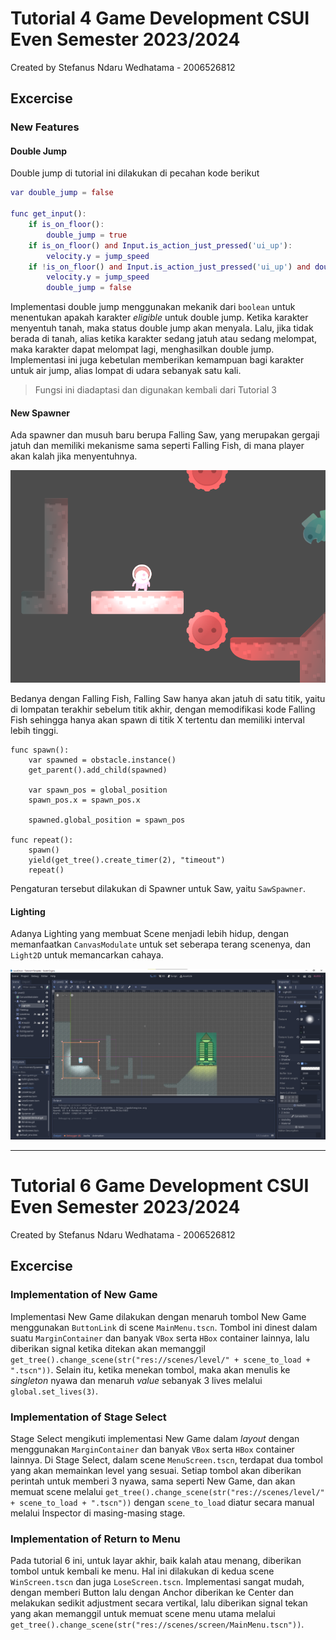 # Tutorial 4 Game Development CSUI Even Semester 2023/2024
Created by Stefanus Ndaru Wedhatama - 2006526812

## Excercise
### New Features
#### Double Jump
Double jump di tutorial ini dilakukan di pecahan kode berikut
```gd
var double_jump = false

func get_input():
	if is_on_floor():
		double_jump = true
	if is_on_floor() and Input.is_action_just_pressed('ui_up'):
		velocity.y = jump_speed
	if !is_on_floor() and Input.is_action_just_pressed('ui_up') and double_jump:
		velocity.y = jump_speed
		double_jump = false
```
Implementasi double jump menggunakan mekanik dari `boolean` untuk menentukan apakah karakter _eligible_ untuk double jump. Ketika karakter menyentuh tanah, maka status double jump akan menyala. Lalu, jika tidak berada di tanah, alias ketika karakter sedang jatuh atau sedang melompat, maka karakter dapat melompat lagi, menghasilkan double jump. Implementasi ini juga kebetulan memberikan kemampuan bagi karakter untuk air jump, alias lompat di udara sebanyak satu kali.

> Fungsi ini diadaptasi dan digunakan kembali dari Tutorial 3

#### New Spawner
Ada spawner dan musuh baru berupa Falling Saw, yang merupakan gergaji jatuh dan memiliki mekanisme sama seperti Falling Fish, di mana player akan kalah jika menyentuhnya.

![Alt text](saw.png)

Bedanya dengan Falling Fish, Falling Saw hanya akan jatuh di satu titik, yaitu di lompatan terakhir sebelum titik akhir, dengan memodifikasi kode Falling Fish sehingga hanya akan spawn di titik X tertentu dan memiliki interval lebih tinggi.

```godot
func spawn():
	var spawned = obstacle.instance()
	get_parent().add_child(spawned)

	var spawn_pos = global_position
	spawn_pos.x = spawn_pos.x

	spawned.global_position = spawn_pos

func repeat():
	spawn()
	yield(get_tree().create_timer(2), "timeout")
	repeat()
```
Pengaturan tersebut dilakukan di Spawner untuk Saw, yaitu `SawSpawner`.


#### Lighting
Adanya Lighting yang membuat Scene menjadi lebih hidup, dengan memanfaatkan `CanvasModulate` untuk set seberapa terang scenenya, dan `Light2D` untuk memancarkan cahaya.


![Alt text](image.png)

---

# Tutorial 6 Game Development CSUI Even Semester 2023/2024
Created by Stefanus Ndaru Wedhatama - 2006526812

## Excercise
### Implementation of New Game
Implementasi New Game dilakukan dengan menaruh tombol New Game menggunakan `ButtonLink` di scene `MainMenu.tscn`. Tombol ini dinest dalam suatu `MarginContainer` dan banyak `VBox` serta `HBox` container lainnya, lalu diberikan signal ketika ditekan akan memanggil `get_tree().change_scene(str("res://scenes/level/" + scene_to_load + ".tscn"))`. Selain itu, ketika menekan tombol, maka akan menulis ke _singleton_ nyawa dan menaruh _value_ sebanyak 3 lives melalui `global.set_lives(3)`.


### Implementation of Stage Select
Stage Select mengikuti implementasi New Game dalam _layout_ dengan menggunakan `MarginContainer` dan banyak `VBox` serta `HBox` container lainnya. Di Stage Select, dalam scene `MenuScreen.tscn`, terdapat dua tombol yang akan memainkan level yang sesuai. Setiap tombol akan diberikan perintah untuk memberi 3 nyawa, sama seperti New Game, dan akan memuat scene melalui `get_tree().change_scene(str("res://scenes/level/" + scene_to_load + ".tscn"))` dengan `scene_to_load` diatur secara manual melalui Inspector di masing-masing stage.


### Implementation of Return to Menu
Pada tutorial 6 ini, untuk layar akhir, baik kalah atau menang, diberikan tombol untuk kembali ke menu. Hal ini dilakukan di kedua scene `WinScreen.tscn` dan juga `LoseScreen.tscn`. Implementasi sangat mudah, dengan memberi Button lalu dengan Anchor diberikan ke Center dan melakukan sedikit adjustment secara vertikal, lalu diberikan signal tekan yang akan memanggil untuk memuat scene menu utama melalui `get_tree().change_scene(str("res://scenes/screen/MainMenu.tscn"))`.
